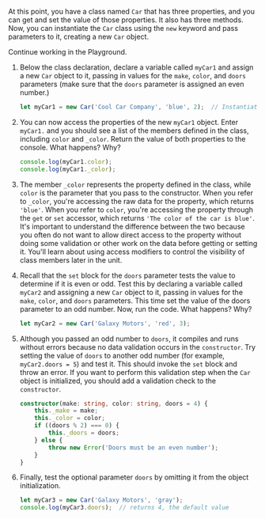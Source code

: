 At this point, you have a class named `Car` that has three properties, and you can get and set the value of those properties. It also has three methods. Now, you can instantiate the `Car` class using the `new` keyword and pass parameters to it, creating a new `Car` object.

Continue working in the Playground.

1. Below the class declaration, declare a variable called `myCar1` and assign a new `Car` object to it, passing in values for the `make`, `color`, and `doors` parameters (make sure that the `doors` parameter is assigned an even number.)

    ```typescript
    let myCar1 = new Car('Cool Car Company', 'blue', 2);  // Instantiates the Car object with all parameters
    ```

2. You can now access the properties of the new `myCar1` object. Enter `myCar1.` and you should see a list of the members defined in the class, including `color` and `_color`. Return the value of both properties to the console. What happens? Why?

    ```typescript
    console.log(myCar1.color);
    console.log(myCar1._color);
    ```

3. The member `_color` represents the property defined in the class, while `color` is the parameter that you pass to the constructor. When you refer to `_color`, you're accessing the raw data for the property, which returns `'blue'`. When you refer to `color`, you're accessing the property through the `get` or `set` accessor, which returns `'The color of the car is blue'`. It's important to understand the difference between the two because you often do not want to allow direct access to the property without doing some validation or other work on the data before getting or setting it. You'll learn about using access modifiers to control the visibility of class members later in the unit.
4. Recall that the `set` block for the `doors` parameter tests the value to determine if it is even or odd. Test this by declaring a variable called `myCar2` and assigning a new `Car` object to it, passing in values for the `make`, `color`, and `doors` parameters. This time set the value of the doors parameter to an odd number. Now, run the code. What happens? Why?

    ```typescript
    let myCar2 = new Car('Galaxy Motors', 'red', 3);
    ```

5. Although you passed an odd number to `doors`, it compiles and runs without errors because no data validation occurs in the `constructor`. Try setting the value of `doors` to another odd number (for example, `myCar2.doors = 5`) and test it. This should invoke the `set` block and throw an error. If you want to perform this validation step when the `Car` object is initialized, you should add a validation check to the `constructor`.

    ```typescript
    constructor(make: string, color: string, doors = 4) {
        this._make = make;
        this._color = color;
        if ((doors % 2) === 0) {
            this._doors = doors;
        } else {
            throw new Error('Doors must be an even number');
        }
    }
    ```

6. Finally, test the optional parameter `doors` by omitting it from the object initialization.

    ```typescript
    let myCar3 = new Car('Galaxy Motors', 'gray');
    console.log(myCar3.doors);  // returns 4, the default value
    ```
